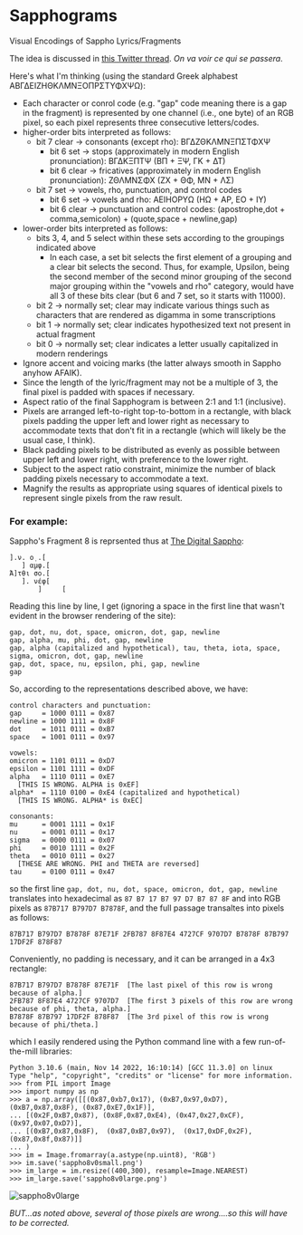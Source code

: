 # Sapphograms
Visual Encodings of Sappho Lyrics/Fragments

The idea is discussed in [this Twitter thread](https://twitter.com/AndyHarless/status/1627705276336857088).  *On va voir ce qui se passera*.




Here's what I'm thinking (using the standard Greek alphabest ΑΒΓΔΕΙΖΗΘΚΛΜΝΞΟΠΡΣΤΥΦΧΨΩ):
- Each character or conrol code (e.g. "gap" code meaning there is a gap in the fragment) is represented by one channel (i.e., one byte) of an RGB pixel, so each pixel represents three consecutive letters/codes.
- higher-order bits interpreted as follows:
  - bit 7 clear -> consonants (except rho):  ΒΓΔΖΘΚΛΜΝΞΠΣΤΦΧΨ
    - bit 6 set   -> stops (approximately in modern English pronunciation): ΒΓΔΚΞΠΤΨ (ΒΠ + ΞΨ, ΓΚ + ΔΤ)
    - bit 6 clear -> fricatives (approximately in modern English pronunciation): ΖΘΛΜΝΣΦΧ (ΖΧ + ΘΦ, ΜΝ + ΛΣ)
  - bit 7 set   -> vowels, rho, punctuation, and control codes
    - bit 6 set   -> vowels and rho:  ΑΕΙΗΟΡΥΩ (ΗΩ + ΑΡ, ΕΟ + ΙΥ)
    - bit 6 clear -> punctuation and control codes: (apostrophe,dot + comma,semicolon) + (quote,space + newline,gap)
- lower-order bits interpreted as follows:
  - bits 3, 4, and 5 select within these sets according to the groupings indicated above
    - In each case, a set bit selects the first element of a grouping and a clear bit selects the second.  Thus, for example, Upsilon, being the second member of the second minor grouping of the second major grouping within the "vowels and rho" category, would have all 3 of these bits clear (but 6 and 7 set, so it starts with 11000).
  - bit 2 -> normally set; clear may indicate various things such as characters that are rendered as digamma in some transcriptions
  - bit 1 -> normally set; clear indicates hypothesized text not present in actual fragment
  - bit 0 -> normally set; clear indicates a letter usually capitalized in modern renderings
- Ignore accent and voicing marks (the latter always smooth in Sappho anyhow AFAIK).
- Since the length of the lyric/fragment may not be a multiple of 3, the final pixel is padded with spaces if necessary.
- Aspect ratio of the final Sapphogram is between 2:1 and 1:1 (inclusive).
- Pixels are arranged left-to-right top-to-bottom in a rectangle, with black pixels padding the upper left and lower right as necessary to accommodate texts that don't fit in a rectangle (which will likely be the usual case, I think).
- Black padding pixels to be distributed as evenly as possible between upper left and lower right, with preference to the lower right.
- Subject to the aspect ratio constraint, minimize the number of black padding pixels necessary to accommodate a text.
- Magnify the results as appropriate using squares of identical pixels to represent single pixels from the raw result.


### For example:

Sappho's Fragment 8 is reprsented thus at [The Digital Sappho](https://digitalsappho.org/fragments/fr8/):
```
].ν. ο̣ .[
   ] α̣μφ.[
Ἄ]τθι σο.[
   ]. νέφ[
       ]     [
```
Reading this line by line, I get (ignoring a space in the first line that wasn't evident in the browser rendering of the site):
```
gap, dot, nu, dot, space, omicron, dot, gap, newline
gap, alpha, mu, phi, dot, gap, newline
gap, alpha (capitalized and hypothetical), tau, theta, iota, space, sigma, omicron, dot, gap, newline
gap, dot, space, nu, epsilon, phi, gap, newline
gap
```
So, according to the representations described above, we have:
```
control characters and punctuation:
gap     = 1000 0111 = 0x87
newline = 1000 1111 = 0x8F
dot     = 1011 0111 = 0xB7
space   = 1001 0111 = 0x97
```
```
vowels:
omicron = 1101 0111 = 0xD7
epsilon = 1101 1111 = 0xDF
alpha   = 1110 0111 = 0xE7
  [THIS IS WRONG. ALPHA is 0xEF]
alpha*  = 1110 0100 = 0xE4 (capitalized and hypothetical)
  [THIS IS WRONG. ALPHA* is 0xEC]
```
```
consonants:
mu      = 0001 1111 = 0x1F
nu      = 0001 0111 = 0x17
sigma   = 0000 0111 = 0x07
phi     = 0010 1111 = 0x2F
theta   = 0010 0111 = 0x27
  [THESE ARE WRONG. PHI and THETA are reversed]
tau     = 0100 0111 = 0x47
```
so the first line `gap, dot, nu, dot, space, omicron, dot, gap, newline` translates into hexadecimal as `87 B7 17 B7 97 D7 B7 87 8F` and into RGB pixels as `87B717 B797D7 B7878F`,
and the full passage transaltes into pixels as follows:
```
87B717 B797D7 B7878F 87E71F 2FB787 8F87E4 4727CF 9707D7 B7878F 87B797 17DF2F 878F87
```
Conveniently, no padding is necessary, and it can be arranged in a 4x3 rectangle:
```
87B717 B797D7 B7878F 87E71F  [The last pixel of this row is wrong because of alpha.]
2FB787 8F87E4 4727CF 9707D7  [The first 3 pixels of this row are wrong because of phi, theta, alpha.]
B7878F 87B797 17DF2F 878F87  [The 3rd pixel of this row is wrong because of phi/theta.]
```
which I easily rendered using the Python command line with a few run-of-the-mill libraries:
``` 
Python 3.10.6 (main, Nov 14 2022, 16:10:14) [GCC 11.3.0] on linux
Type "help", "copyright", "credits" or "license" for more information.
>>> from PIL import Image
>>> import numpy as np
>>> a = np.array([[(0x87,0xb7,0x17), (0xB7,0x97,0xD7), (0xB7,0x87,0x8F), (0x87,0xE7,0x1F)],
... [(0x2F,0xB7,0x87), (0x8F,0x87,0xE4), (0x47,0x27,0xCF), (0x97,0x07,0xD7)],
... [(0xB7,0x87,0x8F),  (0x87,0xB7,0x97),  (0x17,0xDF,0x2F),  (0x87,0x8f,0x87)]]
... )
>>> im = Image.fromarray(a.astype(np.uint8), 'RGB')
>>> im.save('sappho8v0small.png')
>>> im_large = im.resize((400,300), resample=Image.NEAREST)
>>> im_large.save('sappho8v0large.png')
```
![sappho8v0large](https://user-images.githubusercontent.com/25837203/220214919-2a364480-f3c7-43cf-bdb4-fdb73de701ff.png)

*BUT...as noted above, several of those pixels are wrong....so this will have to be corrected.*
